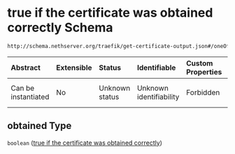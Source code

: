 # true if the certificate was obtained correctly Schema

```txt
http://schema.nethserver.org/traefik/get-certificate-output.json#/oneOf/0/properties/obtained
```



| Abstract            | Extensible | Status         | Identifiable            | Custom Properties | Additional Properties | Access Restrictions | Defined In                                                                                  |
| :------------------ | :--------- | :------------- | :---------------------- | :---------------- | :-------------------- | :------------------ | :------------------------------------------------------------------------------------------ |
| Can be instantiated | No         | Unknown status | Unknown identifiability | Forbidden         | Allowed               | none                | [get-certificate-output.json\*](traefik/get-certificate-output.json "open original schema") |

## obtained Type

`boolean` ([true if the certificate was obtained correctly](get-certificate-output-oneof-0-properties-true-if-the-certificate-was-obtained-correctly.md))
